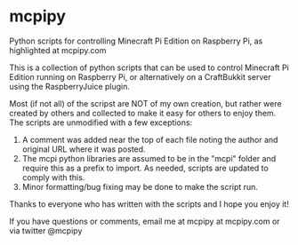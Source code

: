 mcpipy
======

Python scripts for controlling Minecraft Pi Edition on Raspberry Pi, as
highlighted at mcpipy.com

This is a collection of python scripts that can be used to control Minecraft Pi
Edition running on Raspberry Pi, or alternatively on a CraftBukkit server using
the RaspberryJuice plugin.

Most (if not all) of the scripst are NOT of my own creation, but rather were
created by others and collected to make it easy for others to enjoy them.  The
scripts are unmodified with a few exceptions:

1. A comment was added near the top of each file noting the author and original
   URL where it was posted.
2. The mcpi python libraries are assumed to be in the "mcpi" folder and require
   this as a prefix to import.  As needed, scripts are updated to comply with
   this.
3. Minor formatting/bug fixing may be done to make the script run.

Thanks to everyone who has written with the scripts and I hope you enjoy it!

If you have questions or comments, email me at mcpipy at mcpipy.com or via
twitter @mcpipy


